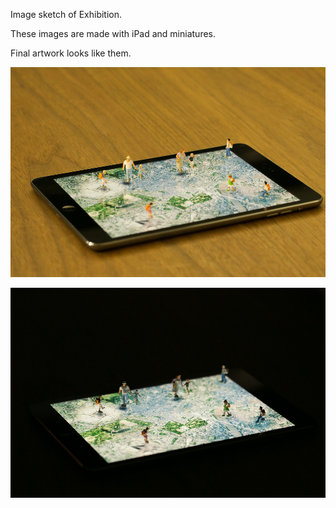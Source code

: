 Image sketch of Exhibition.

These images are made with iPad and miniatures.

Final artwork looks like them.



![Exhibition Sketch](../project_images/sketches/sketch_029.jpg?raw=true "Example Image")


![Exhibition Sketch](../project_images/sketches/sketch_030.jpg?raw=true "Example Image")
